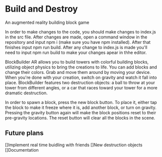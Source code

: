 # Build and Destroy

An augmented reality building block game

   In order to make changes to the code, you should make changes to index.js in the src file. After changes are made, open a command window in the repository and input npm i (make sure you have npm installed).  After that finishes input npm run build. After any change to index.js is made you'll need to input npm run build to make your changes apear in thhe editor.

  BlockBuilder AR allows you to build towers with colorful building blocks, utilizing object physics to bring the creations to life. You can add blocks and change their colors. Grab and move them around by moving your device. When you're done with your creation, switch on gravity and watch it fall into place. BlockBuilder features two destruction objects: a ball to throw at your tower from different angles, or a car that races toward your tower for a more dramatic destruction. 
    
   In order to spawn a block, press the new block button. To place it, either tap the block to make it freeze where it is, add another block, or turn on gravity. Pressing the gravity button again will make the block positions reset to their pre-gravity locations. The reset button will clear all the blocks in the scene. 


## Future plans
[]Implement real time buidling with friends
[]New destruction objects
[]Documentation 
